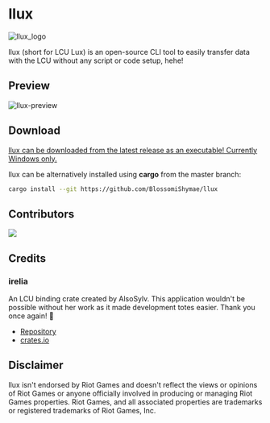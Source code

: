 # llux

![llux_logo](https://github.com/BlossomiShymae/llux/assets/87099578/f2c3f85f-cff2-4d87-80b4-0abe2ecfbeb0)

llux (short for LCU Lux) is an open-source CLI tool to easily transfer data with the LCU without any script or code setup, hehe!

## Preview

![llux-preview](https://github.com/BlossomiShymae/llux/assets/87099578/7c8ffe43-68ca-4556-8031-db9af937e4eb)

## Download

[llux can be downloaded from the latest release as an executable! Currently Windows only.](https://github.com/BlossomiShymae/llux/releases)

llux can be alternatively installed using **cargo** from the master branch:

```bash
cargo install --git https://github.com/BlossomiShymae/llux
```

## Contributors

<a href="https://github.com/BlossomiShymae/llux/graphs/contributors">
  <img src="https://contrib.rocks/image?repo=BlossomiShymae/llux" />
</a>

## Credits

### irelia

An LCU binding crate created by AlsoSylv. This application wouldn't be possible without her work as it made development totes easier. Thank you once again! 💜
- [Repository](https://github.com/AlsoSylv/Irelia)
- [crates.io](https://crates.io/crates/irelia)

## Disclaimer

llux isn't endorsed by Riot Games and doesn't
reflect the views or opinions of Riot Games or anyone officially
involved in producing or managing Riot Games properties. Riot Games,
and all associated properties are trademarks or registered
trademarks of Riot Games, Inc.
